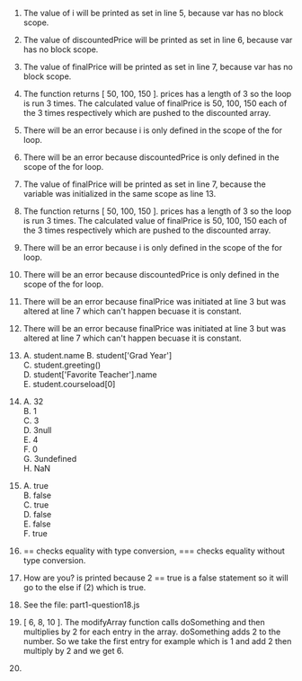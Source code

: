 1. The value of i will be printed as set in line 5, because var has no block scope.
2. The value of discountedPrice will be printed as set in line 6, because var has no block scope.
3. The value of finalPrice will be printed as set in line 7, because var has no block scope.
4. The function returns [ 50, 100, 150 ]. prices has a length of 3 so the loop is run 3 times. The calculated value of finalPrice is 50, 100, 150 each of the 3 times respectively which are pushed to the discounted array. 

5. There will be an error because i is only defined in the scope of the for loop.
6. There will be an error because discountedPrice is only defined in the scope of the for loop.
7. The value of finalPrice will be printed as set in line 7, because the variable was initialized in the same scope as line 13. 
8. The function returns [ 50, 100, 150 ]. prices has a length of 3 so the loop is run 3 times. The calculated value of finalPrice is 50, 100, 150 each of the 3 times respectively which are pushed to the discounted array. 

9. There will be an error because i is only defined in the scope of the for loop.
10. There will be an error because discountedPrice is only defined in the scope of the for loop.
11. There will be an error because finalPrice was initiated at line 3 but was altered at line 7 which can't happen becuase it is constant. 
12. There will be an error because finalPrice was initiated at line 3 but was altered at line 7 which can't happen becuase it is constant. 

13. A. student.name
    B. student['Grad Year'] \
    C. student.greeting() \
    D. student['Favorite Teacher'].name \
    E. student.courseload[0] 
    
14. A. 32 \
    B. 1 \
    C. 3 \
    D. 3null \
    E. 4 \
    F. 0 \
    G. 3undefined \
    H. NaN 
        
15. A. true \
    B. false \
    C. true \
    D. false \
    E. false \
    F. true 

16. == checks equality with type conversion, === checks equality without type conversion.

17. How are you? is printed because 2 == true is a false statement so it will go to the else if (2) which is true. 

18. See the file: part1-question18.js
    
19. [ 6, 8, 10 ]. The modifyArray function calls doSomething and then multiplies by 2 for each entry in the array. doSomething adds 2 to the number. So we take the first entry for example which is 1 and add 2 then multiply by 2 and we get 6.
20. 
    
    
    
    
    
    
    
